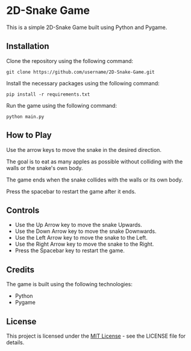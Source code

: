 <h1>2D-Snake Game</h1>
<p>This is a simple 2D-Snake Game built using Python and Pygame.</p>
<h2>Installation</h2>
<p>Clone the repository using the following command:</p>
  <pre><code>git clone https://github.com/username/2D-Snake-Game.git</code></pre>
<p>Install the necessary packages using the following command:</p>
	<pre><code>pip install -r requirements.txt</code></pre>
<p>Run the game using the following command:</p>
	<pre><code>python main.py</code></pre>
<h2>How to Play</h2>
	<p>Use the arrow keys to move the snake in the desired direction.</p>
	<p>The goal is to eat as many apples as possible without colliding with the walls or the snake's own body.</p>
	<p>The game ends when the snake collides with the walls or its own body.</p>
	<p>Press the spacebar to restart the game after it ends.</p>

<h2>Controls</h2>
<ul>
		<li>Use the Up Arrow key to move the snake Upwards.</li>
		<li>Use the Down Arrow key to move the snake Downwards.</li>
		<li>Use the Left Arrow key to move the snake to the Left.</li>
		<li>Use the Right Arrow key to move the snake to the Right.</li>
		<li>Press the Spacebar key to restart the game.</li>
</ul>

<h2>Credits</h2>
<p>The game is built using the following technologies:</p>
<ul>
		<li>Python</li>
		<li>Pygame</li>
</ul>

<h2>License</h2>
<p>This project is licensed under the <a href="LICENSE">MIT License</a> - see the LICENSE file for details.</p>

